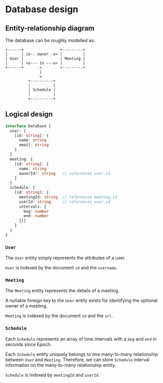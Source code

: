 # Database design

## Entity-relationship diagram

The database can be roughly modelled as:

```
+------+                +---------+
|      | |o-- owner -o< |         |
| User |                | Meeting |
|      | >o--- in ---o< |         |
+------+       =        +---------+
               |
               =
          +----------+
          |          |
          | Schedule |
          |          |
          +----------+
```

## Logical design

<!-- prettier-ignore -->
```typescript
interface Database {
  user: {
    [id: string]: {
      name: string
      email: string
    }
  }
  meeting: {
    [id: string]: {
      name: string
      ownerId?: string   // references user.id
    }
  }
  schedule: {
    [id: string]: {
      meetingId: string  // references meeting.id
      userId: string     // references user.id
      intervals: {
        beg: number
        end: number
      }[]
    }
  }
}
```

### `User`

The `User` entity simply represents the attributes of a user.

`User` is indexed by the document `id` and the `username`.

### `Meeting`

The `Meeting` entity represents the details of a meeting.

A nullable foreign key to the `User` entity exists for identifying the optional owner of a meeting.

`Meeting` is indexed by the document `id` and the `url`.

### `Schedule`

Each `Schedule` represents an array of time intervals with a `beg` and `end` in seconds since Epoch.

Each `Schedule` entity uniquely belongs to one many-to-many relationship between `User` and `Meeting`. Therefore, we can store `Schedule` interval information on the many-to-many relationship entity.

`Schedule` is indexed by `meetingId` and `userId`.
